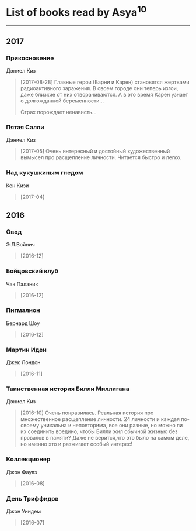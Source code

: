 # List of books read by Asya<sup>10</sup>
---

## 2017

### Прикосновение
Дэниел Киз
> [2017-08-28] Главные герои (Барни и Карен) становятся жертвами радиоактивного заражения. В своем городе они теперь изгои, даже близкие от них отворачиваются. А в это время Карен узнает о долгожданной беременности...
> 
> Страх порождает ненависть...


### Пятая Салли
Дэниел Киз
> [2017-05] Очень интересный и достойный художественный вымысел про расщепление личности. Читается быстро и легко.


### Над кукушкиным гнедом
Кен Кизи
> [2017-04] 



## 2016

### Овод
Э.Л.Войнич
> [2016-12] 


### Бойцовский клуб
Чак Паланик
> [2016-12] 


### Пигмалион
Бернард Шоу
> [2016-12] 


### Мартин Иден
Джек Лондон
> [2016-11] 


### Таинственная история Билли Миллигана
Дэниел Киз
> [2016-10] Очень понравилась. Реальная история про множественное расщепление личности. 24 личности и каждая по-своему уникальна и неповторима, все они разные, но можно ли их соединить воедино, чтобы Билли жил обычной жизнью без провалов в памяти? Даже не верится,что это было на самом деле, но именно это и разжигает особый интерес!


### Коллекционер
Джон Фаулз
> [2016-08] 


### День Триффидов
Джон Уиндем
> [2016-07] 



